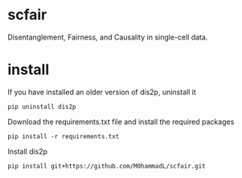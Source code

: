 # scfair

Disentanglement, Fairness, and Causality in single-cell data.


# install
If you have installed an older version of dis2p, uninstall it
```
pip uninstall dis2p
```
Download the requirements.txt file and install the required packages 
```
pip install -r requirements.txt
```
Install dis2p 
```
pip install git+https://github.com/M0hammadL/scfair.git
```
